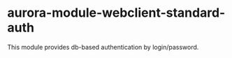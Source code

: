# aurora-module-webclient-standard-auth
This module provides db-based authentication by login/password.
